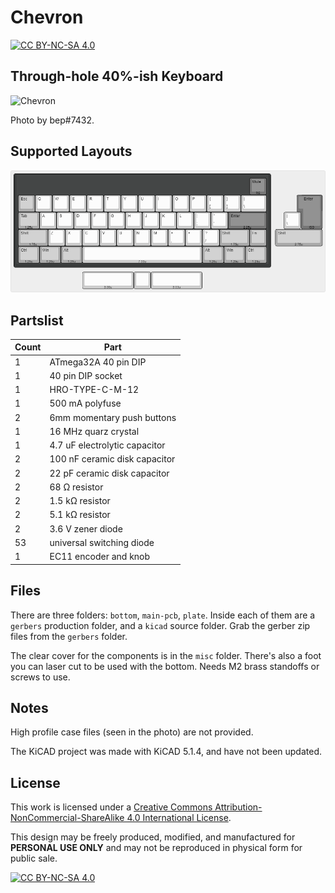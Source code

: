 # Chevron

[![CC BY-NC-SA 4.0][cc-by-nc-sa-shield]][cc-by-nc-sa]

## Through-hole 40%-ish Keyboard

![Chevron](https://i.imgur.com/Ly0bwY4l.jpg)

Photo by bep#7432.

## Supported Layouts

![](misc/keyboard-layout.png)

## Partslist
 |Count|Part|
 |-|-|
 |1|ATmega32A 40 pin DIP|
 |1|40 pin DIP socket|
 |1|HRO-TYPE-C-M-12|
 |1|500 mA polyfuse|
 |2|6mm momentary push buttons|
 |1|16 MHz quarz crystal|
 |1|4.7 uF electrolytic capacitor|
 |2|100 nF ceramic disk capacitor|
 |2|22 pF ceramic disk capacitor|
 |2|68 Ω resistor|
 |2|1.5 kΩ resistor|
 |2|5.1 kΩ resistor|
 |2|3.6 V zener diode|
 |53|universal switching diode|
 |1|EC11 encoder and knob|

## Files

There are three folders: `bottom`, `main-pcb`, `plate`. Inside each of them are a `gerbers` production folder, and a `kicad` source folder. Grab the gerber zip files from the `gerbers` folder.

The clear cover for the components is in the `misc` folder. There's also a foot you can laser cut to be used with the bottom. Needs M2 brass standoffs or screws to use.

## Notes

High profile case files (seen in the photo) are not provided.

The KiCAD project was made with KiCAD 5.1.4, and have not been updated.

## License 

This work is licensed under a
[Creative Commons Attribution-NonCommercial-ShareAlike 4.0 International License][cc-by-nc-sa].

This design may be freely produced, modified, and manufactured for **PERSONAL USE ONLY** and may not be reproduced in physical form for public sale.

[![CC BY-NC-SA 4.0][cc-by-nc-sa-image]][cc-by-nc-sa]

[cc-by-nc-sa]: http://creativecommons.org/licenses/by-nc-sa/4.0/
[cc-by-nc-sa-image]: https://licensebuttons.net/l/by-nc-sa/4.0/88x31.png
[cc-by-nc-sa-shield]: https://img.shields.io/badge/License-CC%20BY--NC--SA%204.0-lightgrey.svg